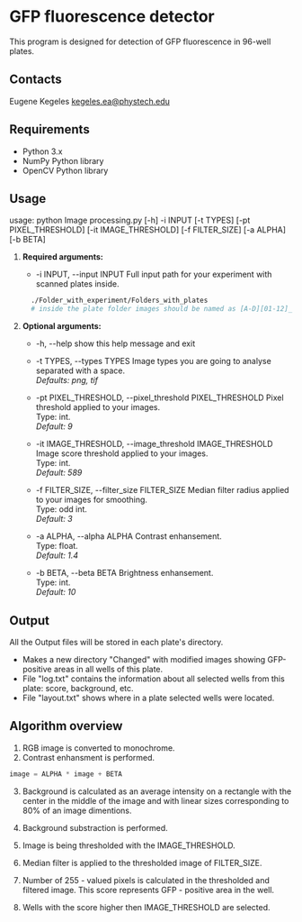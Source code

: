 # GFP fluorescence detector

This program is designed for detection of GFP fluorescence in 96-well plates.

## Contacts

Eugene Kegeles kegeles.ea@phystech.edu
## Requirements

- Python 3.x
- NumPy Python library
- OpenCV Python library

## Usage

usage: python Image processing.py [-h] -i INPUT [-t TYPES] [-pt PIXEL_THRESHOLD]
                           [-it IMAGE_THRESHOLD] [-f FILTER_SIZE] [-a ALPHA] [-b BETA] 
1. **Required arguments:**
    -  -i INPUT, --input INPUT
                        Full input path for your experiment with scanned plates inside.
      
      ```bash
        ./Folder_with_experiment/Folders_with_plates
        # inside the plate folder images should be named as [A-D][01-12]_*.file_type
      ```
2. **Optional arguments:**
    * -h, --help            show this help message and exit

    *  -t TYPES, --types TYPES
                        Image types you are going to analyse separated with a space.  
                        *Defaults: png, tif*
                        
    *  -pt PIXEL_THRESHOLD, --pixel_threshold PIXEL_THRESHOLD
                        Pixel threshold applied to your images.  
                        Type: int.  
                        *Default: 9*
    *  -it IMAGE_THRESHOLD, --image_threshold IMAGE_THRESHOLD
                        Image score threshold applied to your images.  
                        Type: int.  
                        *Default: 589*
    *  -f FILTER_SIZE, --filter_size FILTER_SIZE
                        Median filter radius applied to your images for
                        smoothing.  
                        Type: odd int.  
                        *Default: 3*
    * -a ALPHA, --alpha ALPHA
                        Contrast enhansement.  
                        Type: float.  
                        *Default: 1.4*
    * -b BETA, --beta BETA  Brightness enhansement.  
                          Type: int.  
                        *Default: 10*
        
## Output

All the Output files will be stored in each plate's directory.

- Makes a new directory "Changed" with modified images showing GFP-positive areas in all wells of this plate.
- File "log.txt" contains the information about all selected wells from this plate: score, background, etc.
- File "layout.txt" shows where in a plate selected wells were located.

## Algorithm overview

1. RGB image is converted to monochrome.
2. Contrast enhansment is performed.  
``` python
image = ALPHA * image + BETA
```
3. Background is calculated as an average intensity on a rectangle with the center in the middle of the image and with linear sizes corresponding to 80% of an image dimentions.

4. Background substraction is performed.

5. Image is being thresholded with the IMAGE_THRESHOLD.

6. Median filter is applied to the thresholded image of FILTER_SIZE.

7. Number of 255 - valued pixels is calculated in the thresholded and filtered image. This score represents GFP - positive area in the well.

8. Wells with the score higher then IMAGE_THRESHOLD are selected.

